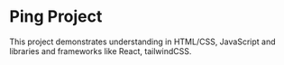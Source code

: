 # Ping Project

This project demonstrates understanding in HTML/CSS, JavaScript and libraries and frameworks like React, tailwindCSS.
